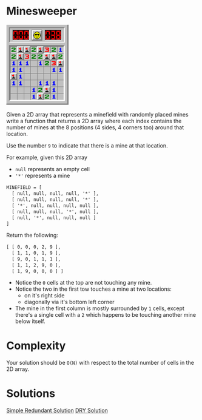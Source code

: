 # Minesweeper

![Minesweeper screenshot](./screenshot.png)

Given a 2D array that represents a minefield with randomly placed mines write
a function that returns a 2D array where each index contains the number of
mines at the 8 positions (4 sides, 4 corners too) around that location.

Use the number `9` to indicate that there is a mine at that location.

For example, given this 2D array
* `null` represents an empty cell
* `'*'` represents a mine

```
MINEFIELD = [
  [ null, null, null, null, '*' ],
  [ null, null, null, null, '*' ],
  [ '*', null, null, null, null ],
  [ null, null, null, '*', null ],
  [ null, '*', null, null, null ]
]
```

Return the following:

```
[ [ 0, 0, 0, 2, 9 ],
  [ 1, 1, 0, 1, 9 ],
  [ 9, 0, 1, 1, 1 ],
  [ 1, 1, 2, 9, 0 ],
  [ 1, 9, 0, 0, 0 ] ]
```

* Notice the `0` cells at the top are not touching any mine.
* Notice the two in the first tow touches a mine at two locations:
  * on it's right side
  * diagonally via it's bottom left corner
* The mine in the first column is mostly surrounded by `1` cells,
  except there's a single cell with a `2` which happens to be touching
  another mine below itself.

# Complexity
Your solution should be `O(N)` with respect to the total number of cells in
the 2D array.

# Solutions

[Simple Redundant Solution](./minesweeper-mine-counting/minesweeper-redundant-solution.js)
[DRY Solution](./minesweeper-mine-counting/minesweeper-dry-solution.js)
